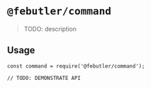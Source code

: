 # `@febutler/command`

> TODO: description

## Usage

```
const command = require('@febutler/command');

// TODO: DEMONSTRATE API
```

